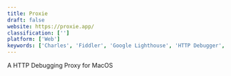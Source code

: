```yaml
---
title: Proxie
draft: false 
website: https://proxie.app/
classification: ['']
platform: ['Web']
keywords: ['Charles', 'Fiddler', 'Google Lighthouse', 'HTTP Debugger', 'HTTP Headers', 'HTTP Toolkit', 'Live HTTP Headers', 'NetworkMiner', 'Postman Collections', 'Proxyman', 'RESTClient', 'Surge for Mac', 'Switchie', 'Weer', 'WifiInfoView', 'Zed Attack Proxy', 'httpry', 'mitmproxy', 'tcpdump', 'w3af']
---
```

A HTTP Debugging Proxy for MacOS